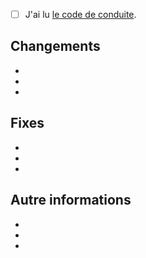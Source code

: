 <!-- 
- Veuillez vous référer à notre documentation de contribution pour toute question sur la soumission d'une PR
- Veuillez ne pas soumettre de mises à jour des dépendances à moins que cela ne corrige une issue. 
- Veuillez essayer de limiter votre PR (correction de bug, implémente une fonctionnalité, etc.). Soumettez plusieurs PRs si nécessaire.
- Assurez-vous de faire une PR sur la branche `develop` (côté gauche). Vous devriez également démarrer votre branche à partir de `develop`. 
-->

- [ ] J'ai lu [le code de conduite]('https://github.com/ae-utbm/sith4/blob/main/.github/CODE_OF_CONDUCT.md').

## Changements
- 
- 
- 

## Fixes
- 
- 
- 

## Autre informations
- 
- 
- 
